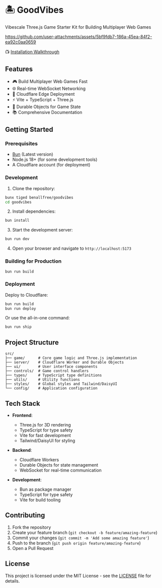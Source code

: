 # 🏝️ GoodVibes

Vibescale Three.js Game Starter Kit for Building Multiplayer Web Games

https://github.com/user-attachments/assets/5bf9fdb7-186a-45ea-84f2-ea92c0aa0659

📺 [Installation Walkthrough](https://x.com/benallfree/status/1909934375359381513)

## Features

- 🎮 Build Multiplayer Web Games Fast
- 🌐 Real-time WebSocket Networking
- 🚀 Cloudflare Edge Deployment
- ⚡ Vite + TypeScript + Three.js
- 🔌 Durable Objects for Game State
- 📚 Comprehensive Documentation

## Getting Started

### Prerequisites

- [Bun](https://bun.sh) (Latest version)
- Node.js 18+ (for some development tools)
- A Cloudflare account (for deployment)

### Development

1. Clone the repository:

```bash
bunx tiged benallfree/goodvibes
cd goodvibes
```

2. Install dependencies:

```bash
bun install
```

3. Start the development server:

```bash
bun run dev
```

4. Open your browser and navigate to `http://localhost:5173`

### Building for Production

```bash
bun run build
```

### Deployment

Deploy to Cloudflare:

```bash
bun run build
bun run deploy
```

Or use the all-in-one command:

```bash
bun run ship
```

## Project Structure

```
src/
├── game/      # Core game logic and Three.js implementation
├── server/    # Cloudflare Worker and Durable Objects
├── ui/        # User interface components
├── controls/  # Game control handlers
├── types/     # TypeScript type definitions
├── utils/     # Utility functions
├── styles/    # Global styles and Tailwind/DaisyUI
└── config/    # Application configuration
```

## Tech Stack

- **Frontend**:

  - Three.js for 3D rendering
  - TypeScript for type safety
  - Vite for fast development
  - Tailwind/DaisyUI for styling

- **Backend**:

  - Cloudflare Workers
  - Durable Objects for state management
  - WebSocket for real-time communication

- **Development**:
  - Bun as package manager
  - TypeScript for type safety
  - Vite for build tooling

## Contributing

1. Fork the repository
2. Create your feature branch (`git checkout -b feature/amazing-feature`)
3. Commit your changes (`git commit -m 'Add some amazing feature'`)
4. Push to the branch (`git push origin feature/amazing-feature`)
5. Open a Pull Request

## License

This project is licensed under the MIT License - see the [LICENSE](LICENSE) file for details.
